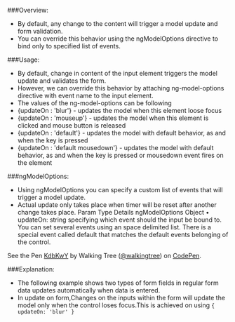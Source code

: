 ###Overview:
*	By default, any change to the content will trigger a model update and form validation. 
*	You can override this behavior using the ngModelOptions directive to bind only to specified list of events. 

###Usage:
*	By default, change in content of the input element triggers the model update and validates the form. 
*	However, we can override this behavior by attaching ng-model-options  directive with event name to the input element.
*	The values of the ng-model-options  can be following
*	{updateOn : 'blur'} - updates the model when this element loose focus
*	{updateOn : 'mouseup'} - updates the model when this element is clicked and mouse button is released
*	{updateOn : 'default'} - updates the model with default behavior, as and when the key is pressed
*	{updateOn : 'default mousedown'} - updates the model with default behavior, as and when the key is pressed or mousedown event fires on the element

###ngModelOptions:
*	Using ngModelOptions you can specify a custom list of events that will trigger a model update.
* Actual update only takes place when timer will be reset after another change takes place.
Param	Type	Details
ngModelOptions	Object
•	updateOn: string specifying which event should the input be bound to. You can set several events using an space delimited list. There is a special event called default that matches the default events belonging of the control.

<p data-height="268" data-theme-id="0" data-slug-hash="KdbKwY" data-default-tab="result" data-user="walkingtree" class='codepen'>See the Pen <a href='http://codepen.io/walkingtree/pen/KdbKwY/'>KdbKwY</a> by Walking Tree (<a href='http://codepen.io/walkingtree'>@walkingtree</a>) on <a href='http://codepen.io'>CodePen</a>.</p>
<script async src="//assets.codepen.io/assets/embed/ei.js"></script>

###Explanation:
* The following example shows two types of form fields in regular form data updates automatically when data is entered.
* In update on form,Changes on the inputs within the form will update the model only when the control loses focus.This is achieved on using ```{ updateOn: 'blur' }```


